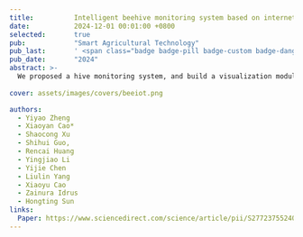 ```yaml
---
title:          Intelligent beehive monitoring system based on internet of things and colony state analysis
date:           2024-12-01 00:01:00 +0800
selected:       true
pub:            "Smart Agricultural Technology"
pub_last:       ' <span class="badge badge-pill badge-custom badge-danger">JCR Q1</span>'
pub_date:       "2024"
abstract: >-
  We proposed a hive monitoring system, and build a visualization module in the cloud to monitor the activity of bee colonies and the environmental dynamic changes. (1) We proposed a multi-bee tracking algorithm to solve the problem of monitoring bees at the door of the hive; (2) we constructed a dataset containing various complex scenes, named BEE22, for training and testing the performance of our algorithm; (3) we designed a bee counting rule, based on results of multi-bee tracking algorithm, to reasonably count the bees entering or leaving the beehive; (4) we have deployed multiple sensors around(center, margin, door, and environment) the hive to accurately reflect the changes in the environment around the hive.
  
cover: assets/images/covers/beeiot.png

authors:
  - Yiyao Zheng
  - Xiaoyan Cao*
  - Shaocong Xu
  - Shihui Guo,
  - Rencai Huang
  - Yingjiao Li
  - Yijie Chen
  - Liulin Yang
  - Xiaoyu Cao
  - Zainura Idrus
  - Hongting Sun
links:
  Paper: https://www.sciencedirect.com/science/article/pii/S2772375524001898
---
```

